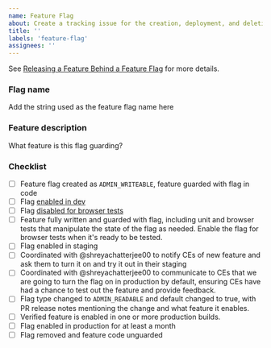 ```yaml
---
name: Feature Flag
about: Create a tracking issue for the creation, deployment, and deletion of a feature flag.
title: ''
labels: 'feature-flag'
assignees: ''
---
```


See [Releasing a Feature Behind a Feature Flag](https://github.com/civiform/civiform/wiki/Feature-Flags#releasing-a-feature-behind-a-feature-flag) for more details.

### Flag name

Add the string used as the feature flag name here

### Feature description

What feature is this flag guarding?

### Checklist

- [ ] Feature flag created as `ADMIN_WRITEABLE`, feature guarded with flag in code
- [ ] Flag [enabled in dev](https://github.com/civiform/civiform/blob/main/server/conf/application.dev.conf)
- [ ] Flag [disabled for browser tests](https://github.com/civiform/civiform/blob/main/server/conf/application.dev-browser-tests.conf)
- [ ] Feature fully written and guarded with flag, including unit and browser tests that manipulate the state of the flag as needed. Enable the flag for browser tests when it's ready to be tested.
- [ ] Flag enabled in staging
- [ ] Coordinated with @shreyachatterjee00 to notify CEs of new feature and ask them to turn it on and try it out in their staging
- [ ] Coordinated with @shreyachatterjee00 to communicate to CEs that we are going to turn the flag on in production by default, ensuring CEs have had a chance to test out the feature and provide feedback.
- [ ] Flag type changed to `ADMIN_READABLE` and default changed to true, with PR release notes mentioning the change and what feature it enables. <Edit this issue and note the date it was enabled here>
- [ ] Verified feature is enabled in one or more production builds. <Edit this issue and note the date it was enabled here>
- [ ] Flag enabled in production for at least a month
- [ ] Flag removed and feature code unguarded

